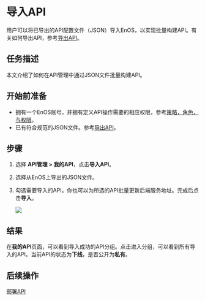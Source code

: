 # 导入API

用户可以将已导出的API配置文件（JSON）导入EnOS，以实现批量构建API。有关如何导出API，参考[导出API](exporting_api)。


## 任务描述

本文介绍了如何在API管理中通过JSON文件批量构建API。

## 开始前准备

- 拥有一个EnOS账号，并拥有定义API操作需要的相应权限，参考[策略，角色，与权限](/docs/enos/zh_CN/latest/iam/concept/access_policy.html)。
- 已有符合规范的JSON文件。参考[导出API](exporting_api)。


## 步骤

1. 选择 **API管理 > 我的API**，点击**导入API**。

2. 选择从EnOS上导出的JSON文件。

3. 勾选需要导入的API。你也可以为所选的API批量更新后端服务地址。完成后点击**导入**。

   ![](media/imp_choose.png)



## 结果

在**我的API**页面，可以看到导入成功的API分组。点击进入分组，可以看到所有导入的API。当前API的状态为**下线**，是否公开为**私有**。


## 后续操作

[部署API](deploying_api)